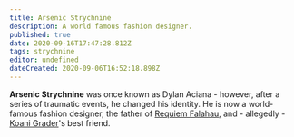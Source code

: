 ```yaml
---
title: Arsenic Strychnine
description: A world famous fashion designer.
published: true
date: 2020-09-16T17:47:28.812Z
tags: strychnine
editor: undefined
dateCreated: 2020-09-06T16:52:18.898Z
---
```


**Arsenic Strychnine** was once known as Dylan Aciana - however, after a series of traumatic events, he changed his identity. He is now a world-famous fashion designer, the father of [Requiem Falahau](/characters/requiem-falahau), and - allegedly - [Koani Grader](/characters/koani-grader)'s best friend.